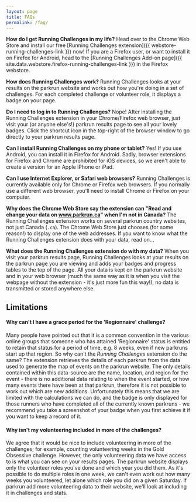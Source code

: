 ```yaml
---
layout: page
title: FAQs
permalink: /faq/
---
```


**How do I get Running Challenges in my life?**
Head over to the Chrome Web Store and install our free [Running Challenges extension]({{ webstore-running-challenges-link }}) now!
If you are a Firefox user, or want to install it on Firefox for Android, head to
the [Running Challenges Add-on page]({{ site.data.webstore.firefox-running-challenges-link }}) in the Firefox webstore.

**How does Running Challenges work?**
Running Challenges looks at your results on the parkrun website and works out how you're doing in a set of challenges. For each completed challenge or volunteer role, it displays a badge on your page.

**Do I need to log in to Running Challenges?**
Nope! After installing the Running Challenges extension in your Chrome/Firefox web browser, just visit your (or anyone else's!) parkrun results page to see all your lovely badges. Click the shortcut icon in the top-right of the browser window to go directly to your parkrun results page.

**Can I install Running Challenges on my phone or tablet?**
Yes! If you use Android, you can install it in Firefox for Android. Sadly, browser
extensions for Firefox and Chrome are prohibited for iOS devices, so we aren't
able to create a version for an Apple iPhone or iPad.

**Can I use Internet Explorer, or Safari web browsers?**
Running Challenges is currently available only for Chrome or Firefox web browsers. If you normally use a different web browser, you'll need to install Chrome or Firefox on your computer.

**Why does the Chrome Web Store say the extension can "Read and change your data on www.parkrun.ca" when I'm not in Canada?**
The Running Challenges extension works on several parkrun country websites, not just Canada (`.ca`). The Chrome Web Store just chooses (for some reason!) to display one of the web addresses. If you want to know what the Running Challenges extension does with your data, read on...

**What does the Running Challenges extension do with my data?**
When you visit your parkrun results page, Running Challenges looks at your results
on the parkrun page you are viewing and adds your badges and progress tables to
the top of the page.
All your data is kept on the parkrun website and in your web browser (much the
same way as it is when you visit the webpage without the extension - it's just
more fun this way!), no data is transmitted or stored anywhere else.

## Limitations

#### Why can't I have a grace period for the 'Regionnaire' challenge?

Many people have pointed out that it is a common convention in the various online
groups that someone who has attained 'Regionnaire' status is entitled to retain
that status for a period of time, e.g. 8 weeks, even if new parkruns start up
that region. So why can't the *Running Challenges* extension do the same? The
extension retrieves the details of each parkrun from the data used to generate
the map of events on the parkrun website. The only details contained within this
data-source are the name, location, and region for the event - there is no
additional data relating to when the event started, or how many events there have
been at that parkrun, therefore it is not possible to work out which are new
additions. Unfortunately this means that we are limited with the calculations we
can do, and the badge is only displayed for those runners who have completed all
of the currently known parkruns - we recommend you take a screenshot of your
badge when you first achieve it if you want to keep a record of it.

#### Why isn't my volunteering included in more of the challenges?

We agree that it would be nice to include volunteering in more of the challenges;
 for example, counting volunteering weeks in the Gold Obsessive challenge.
  However, the only volunteering data we 
have access to is what you can see on your results pages. The parkrun website displays only the 
volunteer roles you've done and which year you did them. As it's possible to do 
multiple roles in one week, we can't even work out how many weeks you volunteered, 
let alone which role you did on a given Saturday. If parkrun add more volunteering data to their website,
we'll look at including it in challenges and stats.